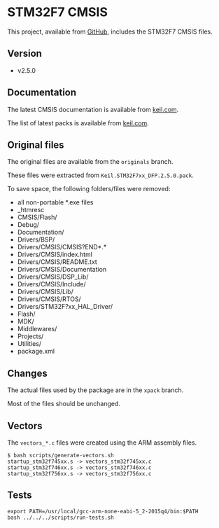 # STM32F7 CMSIS

This project, available from [GitHub](https://github.com/xpacks/stm32f7-cmsis),
includes the STM32F7 CMSIS files.

## Version

* v2.5.0

## Documentation

The latest CMSIS documentation is available from
[keil.com](http://www.keil.com/cmsis).

The list of latest packs is available from [keil.com](https://www.keil.com/dd2/pack/).

## Original files

The original files are available from the `originals` branch.

These files were extracted from `Keil.STM32F7xx_DFP.2.5.0.pack`.

To save space, the following folders/files were removed:

* all non-portable *.exe files
* \_htmresc
* CMSIS/Flash/
* Debug/
* Documentation/
* Drivers/BSP/
* Drivers/CMSIS/CMSIS?END*.*
* Drivers/CMSIS/index.html
* Drivers/CMSIS/README.txt
* Drivers/CMSIS/Documentation
* Drivers/CMSIS/DSP_Lib/
* Drivers/CMSIS/Include/
* Drivers/CMSIS/Lib/
* Drivers/CMSIS/RTOS/
* Drivers/STM32F?xx_HAL_Driver/
* Flash/
* MDK/
* Middlewares/
* Projects/
* Utilities/
* package.xml

## Changes

The actual files used by the package are in the `xpack` branch.

Most of the files should be unchanged.

## Vectors

The `vectors_*.c` files were created using the ARM assembly files.

```
$ bash scripts/generate-vectors.sh
startup_stm32f745xx.s -> vectors_stm32f745xx.c
startup_stm32f746xx.s -> vectors_stm32f746xx.c
startup_stm32f756xx.s -> vectors_stm32f756xx.c
```

## Tests

```
export PATH=/usr/local/gcc-arm-none-eabi-5_2-2015q4/bin:$PATH
bash ../../../scripts/run-tests.sh
```
